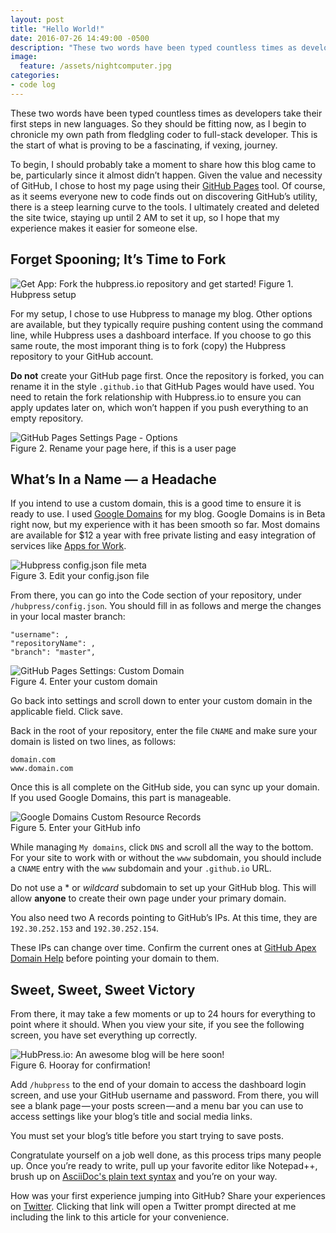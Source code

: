 ```yaml
---
layout: post
title: "Hello World!"
date: 2016-07-26 14:49:00 -0500
description: "These two words have been typed countless times as developers take their first steps in new languages. So they should be fitting now, as I begin to chronicle my own path from fledgling coder to full-stack developer. This is the start of what is proving to be a fascinating, if vexing, journey."
image:
  feature: /assets/nightcomputer.jpg
categories:
- code log
---
```

These two words have been typed countless times as developers take their first steps in new languages. So they should be fitting now, as I begin to chronicle my own path from fledgling coder to full-stack developer. This is the start of what is proving to be a fascinating, if vexing, journey.

To begin, I should probably take a moment to share how this blog came to be, particularly since it almost didn’t happen.<!--more--> Given the value and necessity of GitHub, I chose to host my page using their [GitHub Pages](https://pages.github.com/) tool. Of course, as it seems everyone new to code finds out on discovering GitHub’s utility, there is a steep learning curve to the tools. I ultimately created and deleted the site twice, staying up until 2 AM to set it up, so I hope that my experience makes it easier for someone else.

## Forget Spooning; It’s Time to Fork ##

![Get App: Fork the hubpress.io repository and get started!](http://chazonabaum.com/images/hubpress.PNG)
Figure 1. Hubpress setup

For my setup, I chose to use Hubpress to manage my blog. Other options are available, but they typically require pushing content using the command line, while Hubpress uses a dashboard interface. If you choose to go this same route, the most imporant thing is to fork (copy) the Hubpress repository to your GitHub account.

**Do not** create your GitHub page first. Once the repository is forked, you can rename it in the style `.github.io` that GitHub Pages would have used. You need to retain the fork relationship with Hubpress.io to ensure you can apply updates later on, which won’t happen if you push everything to an empty repository.

![GitHub Pages Settings Page - Options](http://chazonabaum.com/images/rename.PNG)  
Figure 2. Rename your page here, if this is a user page

## What’s In a Name — a Headache ##

If you intend to use a custom domain, this is a good time to ensure it is ready to use. I used [Google Domains](https://domains.google/) for my blog. Google Domains is in Beta right now, but my experience with it has been smooth so far. Most domains are available for $12 a year with free private listing and easy integration of services like [Apps for Work](https://apps.google.com/).

![Hubpress config.json file meta](http://chazonabaum.com/images/configjson.PNG)  
Figure 3. Edit your config.json file

From there, you can go into the Code section of your repository, under `/hubpress/config.json`. You should fill in as follows and merge the changes in your local master branch:

~~~
"username": ,
"repositoryName": ,
"branch": "master",
~~~

![GitHub Pages Settings: Custom Domain](http://chazonabaum.com/images/pagesdomain.PNG)  
Figure 4. Enter your custom domain

Go back into settings and scroll down to enter your custom domain in the applicable field. Click save.

Back in the root of your repository, enter the file `CNAME` and make sure your domain is listed on two lines, as follows:

~~~
domain.com
www.domain.com
~~~

Once this is all complete on the GitHub side, you can sync up your domain. If you used Google Domains, this part is manageable.

![Google Domains Custom Resource Records](http://chazonabaum.com/images/customresourcerecords.PNG)  
Figure 5. Enter your GitHub info

While managing `My domains`, click `DNS` and scroll all the way to the bottom. For your site to work with or without the `www` subdomain, you should include a `CNAME` entry with the `www` subdomain and your `.github.io` URL.

Do not use a * or *wildcard* subdomain to set up your GitHub blog. This will allow **anyone** to create their own page under your primary domain.

You also need two A records pointing to GitHub’s IPs. At this time, they are `192.30.252.153` and `192.30.252.154`.

These IPs can change over time. Confirm the current ones at [GitHub Apex Domain Help](https://help.github.com/articles/setting-up-an-apex-domain/) before pointing your domain to them.

## Sweet, Sweet, Sweet Victory ##

From there, it may take a few moments or up to 24 hours for everything to point where it should. When you view your site, if you see the following screen, you have set everything up correctly.

![HubPress.io: An awesome blog will be here soon!](http://chazonabaum.com/images/successfulsetup.PNG)  
Figure 6. Hooray for confirmation!

Add `/hubpress` to the end of your domain to access the dashboard login screen, and use your GitHub username and password. From there, you will see a blank page — your posts screen — and a menu bar you can use to access settings like your blog’s title and social media links.

You must set your blog’s title before you start trying to save posts.

Congratulate yourself on a job well done, as this process trips many people up. Once you’re ready to write, pull up your favorite editor like Notepad++, brush up on [AsciiDoc's plain text syntax](http://asciidoctor.org/docs/asciidoc-writers-guide/) and you’re on your way.

How was your first experience jumping into GitHub? Share your experiences on [Twitter](https://twitter.com/intent/tweet?text=%40chznbaum&url=http%3A%2F%2Fmernmom.com%2F2016%2F07%2F26%2Fhello-world.html). Clicking that link will open a Twitter prompt directed at me including the link to this article for your convenience.
